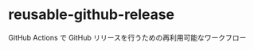 # reusable-github-release

GitHub Actions で GitHub リリースを行うための再利用可能なワークフロー

<!-- actdocs start -->

<!-- actdocs end -->
